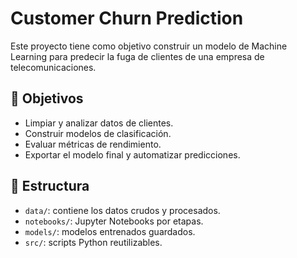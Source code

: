 # Customer Churn Prediction

Este proyecto tiene como objetivo construir un modelo de Machine Learning para predecir la fuga de clientes de una empresa de telecomunicaciones.

## 📌 Objetivos
- Limpiar y analizar datos de clientes.
- Construir modelos de clasificación.
- Evaluar métricas de rendimiento.
- Exportar el modelo final y automatizar predicciones.

## 📁 Estructura
- `data/`: contiene los datos crudos y procesados.
- `notebooks/`: Jupyter Notebooks por etapas.
- `models/`: modelos entrenados guardados.
- `src/`: scripts Python reutilizables.

